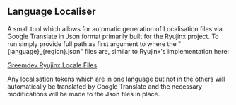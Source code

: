 ## Language Localiser

A small tool which allows for automatic generation of Localisation files via Google Translate in Json format primarily built for the Ryujinx project. To run simply provide full path as first argument to where the "{language}_{region}.json" files are, similar to Ryujinx's implementation here:

<a href="https://github.com/GreemDev/Ryujinx/tree/master/src/Ryujinx/Assets/Locales">Greemdev Ryujinx Locale Files</a>

Any localisation tokens which are in one language but not in the others will automatically be translated by Google Translate and the necessary modifications will be made to the Json files in place.
